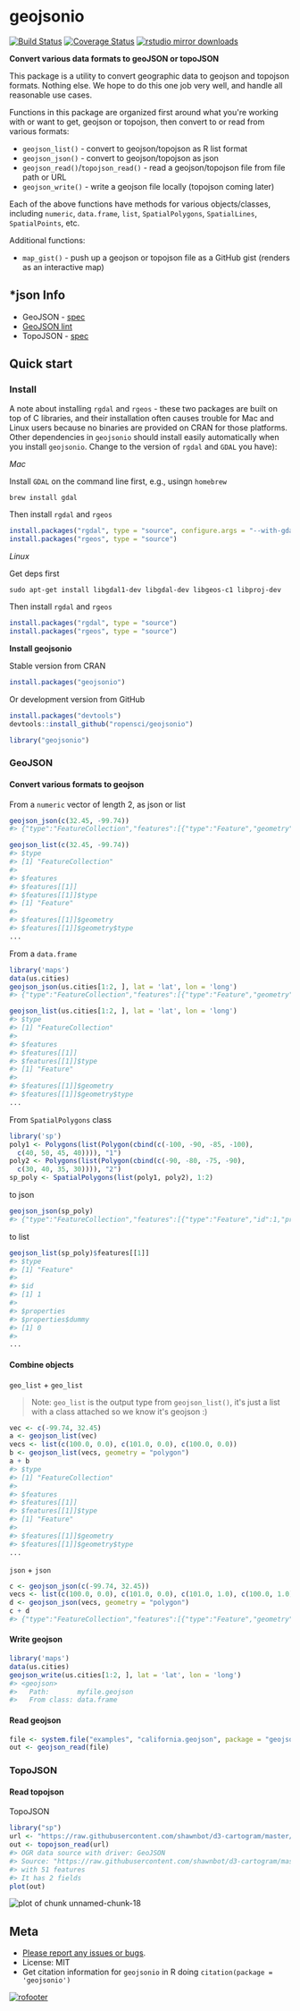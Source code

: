 geojsonio
=========



[![Build Status](https://api.travis-ci.org/ropensci/geojsonio.png)](https://travis-ci.org/ropensci/geojsonio)
[![Coverage Status](https://coveralls.io/repos/ropensci/geojsonio/badge.svg)](https://coveralls.io/r/ropensci/geojsonio)
[![rstudio mirror downloads](http://cranlogs.r-pkg.org/badges/geojsonio)](https://github.com/metacran/cranlogs.app)

__Convert various data formats to geoJSON or topoJSON__

This package is a utility to convert geographic data to geojson and topojson formats. Nothing else. We hope to do this one job very well, and handle all reasonable use cases.

Functions in this package are organized first around what you're working with or want to get, geojson or topojson, then convert to or read from various formats:

* `geojson_list()` - convert to geojson/topojson as R list format
* `geojson_json()` - convert to geojson/topojson as json
* `geojson_read()`/`topojson_read()` - read a geojson/topojson file from file path or URL
* `geojson_write()` - write a geojson file locally (topojson coming later)

Each of the above functions have methods for various objects/classes, including `numeric`, `data.frame`, `list`, `SpatialPolygons`, `SpatialLines`, `SpatialPoints`, etc.

Additional functions:

* `map_gist()` - push up a geojson or topojson file as a GitHub gist (renders as an interactive map)

## *json Info

* GeoJSON - [spec](http://geojson.org/geojson-spec.html)
* [GeoJSON lint](http://geojsonlint.com/)
* TopoJSON - [spec](https://github.com/topojson/topojson-specification/blob/master/README.md)

## Quick start

### Install

A note about installing `rgdal` and `rgeos` - these two packages are built on top of C libraries, and their installation often causes trouble for Mac and Linux users because no binaries are provided on CRAN for those platforms. Other dependencies in `geojsonio` should install easily automatically when you install `geojsonio`. Change to the version of `rgdal` and `GDAL` you have):

_Mac_

Install `GDAL` on the command line first, e.g., usingn `homebrew`

```
brew install gdal
```

Then install `rgdal` and `rgeos`


```r
install.packages("rgdal", type = "source", configure.args = "--with-gdal-config=/Library/Frameworks/GDAL.framework/Versions/1.11/unix/bin/gdal-config --with-proj-include=/Library/Frameworks/PROJ.framework/unix/include --with-proj-lib=/Library/Frameworks/PROJ.framework/unix/lib")
install.packages("rgeos", type = "source")
```

_Linux_

Get deps first

```
sudo apt-get install libgdal1-dev libgdal-dev libgeos-c1 libproj-dev
```

Then install `rgdal` and `rgeos`


```r
install.packages("rgdal", type = "source")
install.packages("rgeos", type = "source")
```

__Install geojsonio__

Stable version from CRAN


```r
install.packages("geojsonio")
```

Or development version from GitHub


```r
install.packages("devtools")
devtools::install_github("ropensci/geojsonio")
```


```r
library("geojsonio")
```

### GeoJSON

#### Convert various formats to geojson

From a `numeric` vector of length 2, as json or list


```r
geojson_json(c(32.45, -99.74))
#> {"type":"FeatureCollection","features":[{"type":"Feature","geometry":{"type":"Point","coordinates":[32.45,-99.74]},"properties":{}}]}
```


```r
geojson_list(c(32.45, -99.74))
#> $type
#> [1] "FeatureCollection"
#> 
#> $features
#> $features[[1]]
#> $features[[1]]$type
#> [1] "Feature"
#> 
#> $features[[1]]$geometry
#> $features[[1]]$geometry$type
...
```

From a `data.frame`


```r
library('maps')
data(us.cities)
geojson_json(us.cities[1:2, ], lat = 'lat', lon = 'long')
#> {"type":"FeatureCollection","features":[{"type":"Feature","geometry":{"type":"Point","coordinates":[-99.74,32.45]},"properties":{"name":"Abilene TX","country.etc":"TX","pop":"113888","capital":"0"}},{"type":"Feature","geometry":{"type":"Point","coordinates":[-81.52,41.08]},"properties":{"name":"Akron OH","country.etc":"OH","pop":"206634","capital":"0"}}]}
```


```r
geojson_list(us.cities[1:2, ], lat = 'lat', lon = 'long')
#> $type
#> [1] "FeatureCollection"
#> 
#> $features
#> $features[[1]]
#> $features[[1]]$type
#> [1] "Feature"
#> 
#> $features[[1]]$geometry
#> $features[[1]]$geometry$type
...
```

From `SpatialPolygons` class


```r
library('sp')
poly1 <- Polygons(list(Polygon(cbind(c(-100, -90, -85, -100),
  c(40, 50, 45, 40)))), "1")
poly2 <- Polygons(list(Polygon(cbind(c(-90, -80, -75, -90),
  c(30, 40, 35, 30)))), "2")
sp_poly <- SpatialPolygons(list(poly1, poly2), 1:2)
```

to json


```r
geojson_json(sp_poly)
#> {"type":"FeatureCollection","features":[{"type":"Feature","id":1,"properties":{"dummy":0},"geometry":{"type":"Polygon","coordinates":[[[-100,40],[-90,50],[-85,45],[-100,40]]]}},{"type":"Feature","id":2,"properties":{"dummy":0},"geometry":{"type":"Polygon","coordinates":[[[-90,30],[-80,40],[-75,35],[-90,30]]]}}]}
```

to list


```r
geojson_list(sp_poly)$features[[1]]
#> $type
#> [1] "Feature"
#> 
#> $id
#> [1] 1
#> 
#> $properties
#> $properties$dummy
#> [1] 0
#> 
...
```

#### Combine objects

`geo_list` + `geo_list`

> Note: `geo_list` is the output type from `geojson_list()`, it's just a list with a class attached so we know it's geojson :)


```r
vec <- c(-99.74, 32.45)
a <- geojson_list(vec)
vecs <- list(c(100.0, 0.0), c(101.0, 0.0), c(100.0, 0.0))
b <- geojson_list(vecs, geometry = "polygon")
a + b
#> $type
#> [1] "FeatureCollection"
#> 
#> $features
#> $features[[1]]
#> $features[[1]]$type
#> [1] "Feature"
#> 
#> $features[[1]]$geometry
#> $features[[1]]$geometry$type
...
```

`json` + `json`


```r
c <- geojson_json(c(-99.74, 32.45))
vecs <- list(c(100.0, 0.0), c(101.0, 0.0), c(101.0, 1.0), c(100.0, 1.0), c(100.0, 0.0))
d <- geojson_json(vecs, geometry = "polygon")
c + d
#> {"type":"FeatureCollection","features":[{"type":"Feature","geometry":{"type":"Point","coordinates":[-99.74,32.45]},"properties":{}},{"type":"Feature","geometry":{"type":"Polygon","coordinates":[[[100,0],[101,0],[101,1],[100,1],[100,0]]]},"properties":[]}]}
```

#### Write geojson


```r
library('maps')
data(us.cities)
geojson_write(us.cities[1:2, ], lat = 'lat', lon = 'long')
#> <geojson>
#>   Path:       myfile.geojson
#>   From class: data.frame
```

#### Read geojson


```r
file <- system.file("examples", "california.geojson", package = "geojsonio")
out <- geojson_read(file)
```

### TopoJSON

#### Read topojson

TopoJSON


```r
library("sp")
url <- "https://raw.githubusercontent.com/shawnbot/d3-cartogram/master/data/us-states.topojson"
out <- topojson_read(url)
#> OGR data source with driver: GeoJSON 
#> Source: "https://raw.githubusercontent.com/shawnbot/d3-cartogram/master/data/us-states.topojson", layer: "states"
#> with 51 features
#> It has 2 fields
plot(out)
```

![plot of chunk unnamed-chunk-18](inst/img/unnamed-chunk-18-1.png) 

## Meta

* [Please report any issues or bugs](https://github.com/ropensci/geojsonio/issues).
* License: MIT
* Get citation information for `geojsonio` in R doing `citation(package = 'geojsonio')`

[![rofooter](http://ropensci.org/public_images/github_footer.png)](http://ropensci.org)
